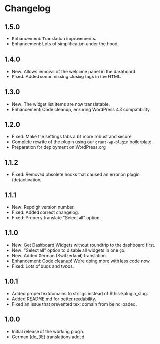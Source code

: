 # Changelog

## 1.5.0

- Enhancement: Translation improvements.
- Enhancement: Lots of simplification under the hood.

## 1.4.0

- New: Allows removal of the welcome panel in the dashboard.
- Fixed: Added some missing closing tags in the HTML.

## 1.3.0

* New: The widget list items are now translatable.
* Enhancement: Code cleanup, ensuring WordPress 4.3 compatibility.

## 1.2.0
* Fixed: Make the settings tabs a bit more robust and secure.
* Complete rewrite of the plugin using our `grunt-wp-plugin` boilerplate.
* Preparation for deployment on WordPress.org

## 1.1.2
* Fixed: Removed obsolete hooks that caused an error on plugin (de)activation.

## 1.1.1
* New: Repdigit version number.
* Fixed: Added correct changelog.
* Fixed: Properly translate "Select all" option.

## 1.1.0
* New: Get Dashboard Widgets without roundtrip to the dashboard first.
* New: "Select all" option to disable all widgets in one go.
* New: Added German (Switzerland) translation.
* Enhancement: Code cleanup! We’re doing more with less code now.
* Fixed: Lots of bugs and typos.

## 1.0.1
* Added proper textdomains to strings instead of $this->plugin_slug.
* Added README.md for better readability.
* Fixed an issue that prevented text domain from being loaded.

## 1.0.0
* Initial release of the working plugin.
* German (de_DE) translations added.
